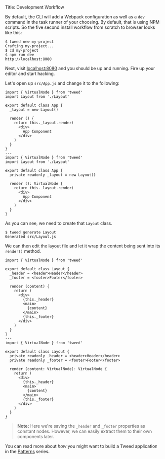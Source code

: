 Title: Development Workflow

By default, the CLI will add a Webpack configuration as well as a `dev` command in the
task runner of your choosing. By default, that is using NPM scripts. So the five second
install workflow from scratch to browser looks like this:

```shell
$ tweed new my-project
Crafting my-project...
$ cd my-project
$ npm run dev
http://localhost:8080
```

Next, visit [localhost:8080][localhost] and you should be up and running. Fire up your
editor and start hacking.

Let's open up `src/App.js` and change it to the following:

```tweed
import { VirtualNode } from 'tweed'
import Layout from './Layout'

export default class App {
  _layout = new Layout()

  render () {
    return this._layout.render(
      <div>
        App Component
      </div>
    )
  }
}
---
import { VirtualNode } from 'tweed'
import Layout from './Layout'

export default class App {
  private readonly _layout = new Layout()

  render (): VirtualNode {
    return this._layout.render(
      <div>
        App Component
      </div>
    )
  }
}
```

As you can see, we need to create that `Layout` class.

```shell
$ tweed generate Layout
Generated src/Layout.js
```

We can then edit the layout file and let it wrap the content being sent into its
`render()` method.

```tweed
import { VirtualNode } from 'tweed'

export default class Layout {
  _header = <header>Header</header>
  _footer = <footer>Footer</footer>

  render (content) {
    return (
      <div>
        {this._header}
        <main>
          {content}
        </main>
        {this._footer}
      </div>
    )
  }
}
---
import { VirtualNode } from 'tweed'

export default class Layout {
  private readonly _header = <header>Header</header>
  private readonly _footer = <footer>Footer</footer>

  render (content: VirtualNode): VirtualNode {
    return (
      <div>
        {this._header}
        <main>
          {content}
        </main>
        {this._footer}
      </div>
    )
  }
}
```

> **Note:** Here we're saving the `_header` and `_footer` properties as constant nodes.
> However, we can easily extract them to their own components later.

You can read more about _how_ you might want to build a Tweed application in the
[Patterns][patterns] series.

[localhost]: http://localhost:8080 "http://localhost:8080"
[patterns]: #/docs/patterns "Patterns"
